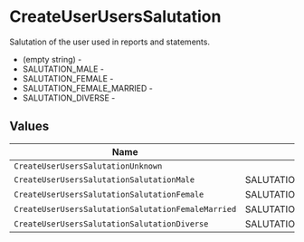 # CreateUserUsersSalutation

Salutation of the user used in reports and statements.
* (empty string) - 
* SALUTATION_MALE - 
* SALUTATION_FEMALE - 
* SALUTATION_FEMALE_MARRIED - 
* SALUTATION_DIVERSE - 


## Values

| Name                                               | Value                                              |
| -------------------------------------------------- | -------------------------------------------------- |
| `CreateUserUsersSalutationUnknown`                 |                                                    |
| `CreateUserUsersSalutationSalutationMale`          | SALUTATION_MALE                                    |
| `CreateUserUsersSalutationSalutationFemale`        | SALUTATION_FEMALE                                  |
| `CreateUserUsersSalutationSalutationFemaleMarried` | SALUTATION_FEMALE_MARRIED                          |
| `CreateUserUsersSalutationSalutationDiverse`       | SALUTATION_DIVERSE                                 |